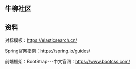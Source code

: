 ## 牛柳社区

## 资料
对标模板：https://elasticsearch.cn/

Spring官网指南：https://spring.io/guides/

前端框架：BootStrap---中文官网：https://www.bootcss.com/